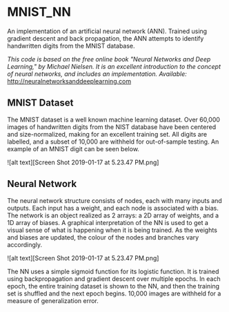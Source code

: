 # MNIST_NN
An implementation of an artificial neural network (ANN). Trained using gradient descent and back propagation, the ANN attempts to identify handwritten digits from the MNIST database.

*This code is based on the free online book "Neural Networks and Deep Learning," by Michael Nielsen. It is an excellent introduction to the concept of neural networks, and includes an implementation. Available:* http://neuralnetworksanddeeplearning.com


## MNIST Dataset
The MNIST dataset is a well known machine learning dataset. Over 60,000 images of handwritten digits from the NIST database have been centered and size-normalized, making for an excellent training set. All digits are labelled, and a subset of 10,000 are withheld for out-of-sample testing. An example of an MNIST digit can be seen below.

![alt text][Screen Shot 2019-01-17 at 5.23.47 PM.png]

## Neural Network
The neural network structure consists of nodes, each with many inputs and outputs. Each input has a weight, and each node is associated with a bias. The network is an object realized as 2 arrays: a 2D array of weights, and a 1D array of biases. A graphical interpretation of the NN is used to get a visual sense of what is happening when it is being trained. As the weights and biases are updated, the colour of the nodes and branches vary accordingly.

![alt text][Screen Shot 2019-01-17 at 5.23.47 PM.png]

The NN uses a simple sigmoid function for its logistic function. It is trained using backpropagation and gradient descent over multiple epochs. In each epoch, the entire training dataset is shown to the NN, and then the training set is shuffled and the next epoch begins. 10,000 images are withheld for a measure of generalization error.
